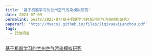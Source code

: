 ```yaml
---
title: '基于机器学习的兰州空气污染模拟研究'
date: 2023-07-09
permalink: posts/2023/07/基于机器学习的兰州空气污染模拟研究/
paperurl: 'http://Msaco1.github.io/files/JiqixuexiLanzhou.pdf'
tags:
  - 其他项目
---
```

[基于机器学习的兰州空气污染模拟研究](http://Msaco1.github.io/files/JiqixuexiLanzhou.pdf)
